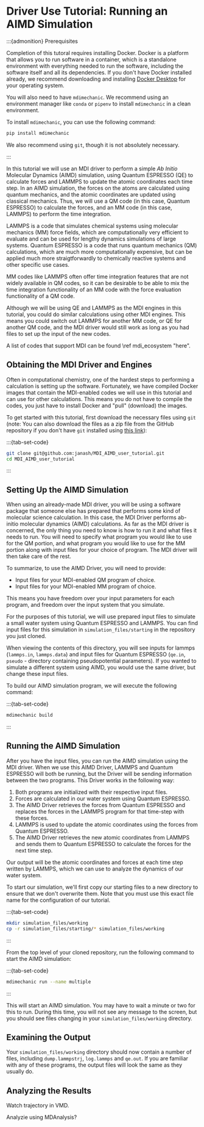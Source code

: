 # Driver Use Tutorial: Running an AIMD Simulation

:::{admonition} Prerequisites

Completion of this tutoral requires installing Docker.
Docker is a platform that allows you to run software in a container, which is a standalone environment with everything needed to run the software, including the software itself and all its dependencies.
If you don't have Docker installed already, we recommend downloading and installing [Docker Desktop](https://www.docker.com/products/docker-desktop) for your operating system.

You will also need to have `mdimechanic`. 
We recommend using an environment manager like `conda` or `pipenv` to install `mdimechanic` in a clean environment.

To install `mdimechanic`, you can use the following command:

```bash
pip install mdimechanic
```

We also recommend using `git`, though it is not absolutely necessary.

:::

In this tutorial we will use an MDI driver to perform a simple *Ab Initio* Molecular Dynamics (AIMD) simulation, using Quantum ESPRESSO (QE) to calculate forces and LAMMPS to update the atomic coordinates each time step.
In an AIMD simulation, the forces on the atoms are calculated using quantum mechanics, and the atomic coordinates are updated using classical mechanics.
Thus, we will use a QM code (in this case, Quantum ESPRESSO) to calculate the forces, and an MM code (in this case, LAMMPS) to perform the time integration.

LAMMPS is a code that simulates chemical systems using molecular mechanics (MM) force fields, which are computationally very efficient to evaluate and can be used for lengthy dynamics simulations of large systems.
Quantum ESPRESSO is a code that runs quantum mechanics (QM) calculations, which are much more computationally expensive, but can be applied much more straigtforwardly to chemically reactive systems and other specific use cases.

MM codes like LAMMPS often offer time integration features that are not widely available in QM codes, so it can be desirable to be able to mix the time integration functionality of an MM code with the force evaluation functionality of a QM code.

Although we will be using QE and LAMMPS as the MDI engines in this tutorial, you could do similar calculations using other MDI engines. This means you could switch out LAMMPS for another MM code, or QE for another QM code, and the MDI driver would still work as long as you had files to set up the input of the new codes.

A list of codes that support MDI can be found \ref mdi_ecosystem "here".

## Obtaining the MDI Driver and Engines

Often in computational chemistry, one of the hardest steps to performing a calculation is setting up the software.
Fortunately, we have compiled Docker images that contain the MDI-enabled codes we will use in this tutorial and can use for other calculations. 
This means you do not have to compile the codes, you just have to install Docker and "pull" (download) the images.

To get started with this tutorial, first download the necessary files using `git` (note: You can also download the files as a zip file from the GitHub repository if you don't have `git` installed using [this link](https://github.com/janash/MDI_AIMD_user_tutorial/archive/refs/heads/main.zip)):


:::{tab-set-code}
```bash
git clone git@github.com:janash/MDI_AIMD_user_tutorial.git
cd MDI_AIMD_user_tutorial
```
:::

## Setting Up the AIMD Simulation

When using an already-made MDI driver, you will be using a software package that someone else has prepared that performs some kind of molecular science calculation.
In this case, the MDI Driver performs ab-initio molecular dynamics (AIMD) calculations.
As far as the MDI driver is concerned, the only thing you need to know is how to run it and what files it needs to run.
You will need to specify what program you would like to use for the QM portion, and what program you would like to use for the MM portion along with input files for your choice of program.
The MDI driver will then take care of the rest.

To summarize, to use the AIMD Driver, you will need to provide:

* Input files for your MDI-enabled QM program of choice.
* Input files for your MDI-enabled MM program of choice.

This means you have freedom over your input parameters for each program, and freedom over the input system that you simulate.

For the purposes of this tutorial, we will use prepared input files to simulate a small water system using Quantum ESPRESSO and LAMMPS. 
You can find input files for this simulation in `simulation_files/starting` in the repository you just cloned.

When viewing the contents of this directory, you will see inputs for lammps (`lammps.in`, `lammps.data`) and input files for Quantum ESPRESSO (`qe.in`, `pseudo` - directory containing pseudopotential parameters).
If you wanted to simulate a different system using AIMD, you would use the same driver, but change these input files.

To build our AIMD simulation program, we will execute the following command:

:::{tab-set-code}
```bash
mdimechanic build
```
:::

## Running the AIMD Simulation
After you have the input files, you can run the AIMD simulation using the MDI driver.
When we use this AIMD Driver, LAMMPS and Quantum ESPRESSO will both be running, but the Driver will be sending information between the two programs. 
This Driver works in the following way:

1. Both programs are initialized with their respective input files.
2. Forces are calculated in our water system using Quantum ESPRESSO.
3. The AIMD Driver retrieves the forces from Quantum ESPRESSO and replaces the forces in the LAMMPS program for that time-step with these forces.
4. LAMMPS is used to update the atomic coordinates using the forces from Quantum ESPRESSO.
5. The AIMD Driver retrieves the new atomic coordinates from LAMMPS and sends them to Quantum ESPRESSO to calculate the forces for the next time step.

Our output will be the atomic coordinates and forces at each time step written by LAMMPS, which we can use to analyze the dynamics of our water system.

To start our simulation, we'll first copy our starting files to a new directory to ensure that we don't overwrite them. 
Note that you must use this exact file name for the configuration of our tutorial.

:::{tab-set-code}
```bash
mkdir simulation_files/working
cp -r simulation_files/starting/* simulation_files/working
```
:::

From the top level of your cloned repository, run the following command to start the AIMD simulation:

:::{tab-set-code}
```bash 
mdimechanic run --name multiple
```
:::

This will start an AIMD simulation. 
You may have to wait a minute or two for this to run. 
During this time, you will not see any message to the screen, but you should see files changing in your `simulation_files/working` directory.

## Examining the Output

Your `simulation_files/working` directory should now contain a number of files, including `dump.lammpstrj`, `log.lammps` and `qe.out`. 
If you are familiar with any of these programs, the output files will look the same as they usually do.

## Analyzing the Results

Watch trajectory in VMD.

Analyzie using MDAnalysis?